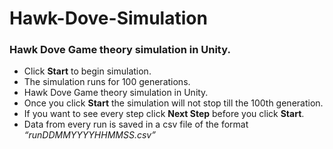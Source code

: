 # Hawk-Dove-Simulation

### Hawk Dove Game theory simulation in Unity.

* Click **Start** to begin simulation.
* The simulation runs for 100 generations.
* Hawk Dove Game theory simulation in Unity.
* Once you click **Start** the simulation will not stop till the 100th generation.
* If you want to see every step click **Next Step** before you click **Start**.
* Data from every run is saved in a csv file of the format *“runDDMMYYYYHHMMSS.csv”*
